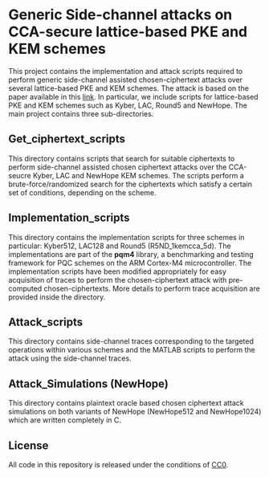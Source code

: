 # Generic Side-channel attacks on CCA-secure lattice-based PKE and KEM schemes

This project contains the implementation and attack scripts required to perform
generic side-channel assisted chosen-ciphertext attacks over several lattice-based PKE and KEM
schemes. The attack is based on the paper available in this [link](https://tches.iacr.org/index.php/TCHES/article/view/8592).
In particular, we include scripts for lattice-based PKE and KEM schemes such as Kyber, LAC, Round5 and NewHope. The main project contains three sub-directories.

## Get_ciphertext_scripts

This directory contains scripts that search for suitable ciphertexts to perform side-channel assisted chosen ciphertext attacks over the CCA-seucre Kyber, LAC and NewHope KEM schemes. The scripts perform a brute-force/randomized search for the ciphertexts which satisfy a certain set of conditions, depending on the scheme.

## Implementation_scripts

This directory contains the implementation scripts for three schemes in particular: Kyber512, LAC128 and Round5 (R5ND_1kemcca_5d). The implementations are part of the
**pqm4** library, a benchmarking and testing framework for PQC schemes on the ARM Cortex-M4
microcontroller. The implementation scripts have been modified appropriately for easy acquisition of
traces to perform the chosen-ciphertext attack with pre-computed chosen-ciphertexts. More details to perform trace acquisition are provided inside the directory.

## Attack_scripts

This directory contains side-channel traces corresponding to the targeted operations within various schemes and the MATLAB scripts to perform the attack using the side-channel traces.

## Attack_Simulations (NewHope)

This directory contains plaintext oracle based chosen ciphertext attack simulations on both variants of NewHope (NewHope512 and NewHope1024) which are written completely in C.

## License
All code in this repository is released under the conditions of [CC0](http://creativecommons.org/publicdomain/zero/1.0/).

